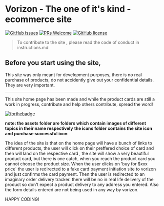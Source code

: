# Vorizon - The one of it's kind - ecommerce site
[![GitHub issues](https://img.shields.io/github/issues/Naereen/StrapDown.js.svg)](https://GitHub.com/Naereen/StrapDown.js/issues/)
[![PRs Welcome](https://img.shields.io/badge/PRs-welcome-brightgreen.svg?style=flat-square)](http://makeapullrequest.com)
[![GitHub license](https://img.shields.io/github/license/Naereen/StrapDown.js.svg)](https://github.com/Naereen/StrapDown.js/blob/master/LICENSE)


> To contribute to the site , please read the code of conduct in instructions.md

## Before you start using the site, 
This site was only meant for development purposes, there is no real purchase of products, do not accidently give out your confidential details. They are very important.

<hr>

This site home page has been made and while the product cards are still a work in progress, contribute and help others contribute, spread the word!


[![forthebadge](https://forthebadge.com/images/badges/made-with-javascript.svg)](https://forthebadge.com) 

**note: the assets folder are folders which contain images of different topics in their name respectively**
**the icons folder contains the site icon and purchase successful icon**

The idea of the site is that on the home page will have a bunch of links to different products, the user will click on their preffered choice of card and then will land on the respective card , the site will show a very beautiful product card, but there is one catch, when you reach the product card you cannot choose the product size. When the user clicks on 'buy for $xxx price' the user is redirected to a fake card payment initiation site to vorizon and just confirms the card payment. Then the user is redirected to an imaginary order delivery tracker. there will be no in real life delivery of the product so don't expect a product delivery to any address you entered. Also the form details entered are not being used in any way by vorizon.


HAPPY CODING!


